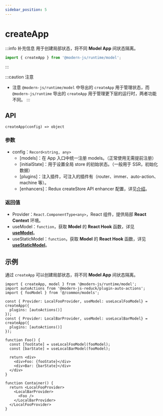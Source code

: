 ```yaml
---
sidebar_position: 5
---
```


# createApp

:::info 补充信息
用于创建局部状态，将不同 **Model App** 间状态隔离。
```ts
import { createApp } from '@modern-js/runtime/model';
```
:::

:::caution 注意
- 注意 `@modern-js/runtime/model` 中导出的 `createApp` 用于管理状态，而 `@modern-js/runtime` 导出的 `createApp` 用于管理更下层的运行时，两者功能不同。
:::

## API

`createApp(config) => object`
### 参数

- config：`Record<string, any>`
  - [models]：在 App 入口中统一注册 models。（正常使用无需提前注册）
  <!-- TODO: 注册有什么用？ -->
  - [initialState]：用于设置全局 store 的初始状态。（一般用于 SSR，初始化数据）
  - [plugins]：注入插件，可注入的插件有（router、immer、auto-action、machine  等）。
  <!-- TODO: 插件列表、链接 -->
  - [enhancers]：Redux createStore API enhancer 配置，详见[介绍](https://redux.js.org/api/createstore)。

### 返回值

- Provider：`React.ComponentType<any>`，React 组件，提供局部 **React Context** 环境。
- useModel：`function`，获取 **Model** 的 **React Hook** 函数，详见 [**useModel**](../container/use-model)。
- useStaticModel：`function`，获取 **Model** 的 **React Hook** 函数，详见 [**useStaticModel**](../container/use-static-model)。

## 示例

通过 `createApp` 可以创建局部状态，将不同 **Model App** 间状态隔离。

```tsx
import { createApp, model } from '@modern-js/runtime/model';
import autoActions from '@modern-js-reduck/plugin-auto-actions';
import { fooModel } from '@/common/models';

const { Provider: LocalFooProvider, useModel: useLocalFooModel} = createApp({
  plugins: [autoActions()]
});
const { Provider: LocalBarProvider, useModel: useLocalBarModel} = createApp({
  plugins: [autoActions()]
});

function Foo() {
  const [fooState] = useLocalFooModel(fooModel);
  const [barState] = useLocalBarModel(fooModel);

  return <div>
    <div>Foo: {fooState}</div>
    <div>Bar: {barState}</div>
  </div>
}

function Container() {
  return <LocalFooProvider>
    <LocalBarProvider>
      <Foo />
    </LocalBarProvider>
  </LocalFooProvider>
}
```
